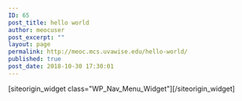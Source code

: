 ```yaml
---
ID: 65
post_title: hello world
author: meocuser
post_excerpt: ""
layout: page
permalink: http://meoc.mcs.uvawise.edu/hello-world/
published: true
post_date: 2018-10-30 17:30:01
---
```

<div id="pl-65"  class="panel-layout" ><div id="pg-65-0"  class="panel-grid panel-no-style"  data-style="{&quot;background_image_attachment&quot;:false,&quot;background_display&quot;:&quot;tile&quot;,&quot;cell_alignment&quot;:&quot;flex-start&quot;}"  data-ratio="1"  data-ratio-direction="right" ><div id="pgc-65-0-0"  class="panel-grid-cell"  data-weight="1" ><div id="panel-65-0-0-0" class="so-panel widget widget_nav_menu panel-first-child panel-last-child" data-index="0" data-style="{&quot;background_image_attachment&quot;:false,&quot;background_display&quot;:&quot;tile&quot;}" >[siteorigin_widget class="WP_Nav_Menu_Widget"]<input type="hidden" value="{&quot;instance&quot;:{&quot;id&quot;:&quot;nav_menu-6510000&quot;,&quot;option_name&quot;:&quot;widget_nav_menu&quot;},&quot;args&quot;:{&quot;before_widget&quot;:&quot;&lt;div id=\&quot;panel-65-0-0-0\&quot; class=\&quot;so-panel widget widget_nav_menu panel-first-child panel-last-child\&quot; data-index=\&quot;0\&quot; data-style=\&quot;{&amp;quot;background_image_attachment&amp;quot;:false,&amp;quot;background_display&amp;quot;:&amp;quot;tile&amp;quot;}\&quot; &gt;&quot;,&quot;after_widget&quot;:&quot;&lt;\/div&gt;&quot;,&quot;before_title&quot;:&quot;&lt;h3 class=\&quot;widget-title\&quot;&gt;&quot;,&quot;after_title&quot;:&quot;&lt;\/h3&gt;&quot;,&quot;widget_id&quot;:&quot;widget-0-0-0&quot;}}" />[/siteorigin_widget]</div></div></div></div>